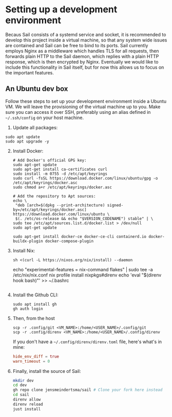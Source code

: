 # Setting up a development environment

Becaus Sail consists of a systemd service and socket, it is recommended to develop this project inside a virtual machine, so that any system wide issues are contained and Sail can be free to bind to its ports. Sail currently employs Nginx as a middleware which handles TLS for all requests, then forwards plain HTTP to the Sail daemon, which replies with a plain HTTP response, which is then encrypted by Nginx. Eventually we would like to include this functionality in Sail itself, but for now this allows us to focus on the important features.

## An Ubuntu dev box

Follow these steps to set up your development environment inside a Ubuntu VM. We will leave the provisioning of the virtual machine up to you. Make sure you can access it over SSH, preferably using an alias defined in `~/.ssh/config` on your host machine.

1. Update all packages:
  ```
  sudo apt update
  sudo apt upgrade -y
  ```

2. Install Docker:
   ```
   # Add Docker's official GPG key:
   sudo apt-get update
   sudo apt-get install ca-certificates curl
   sudo install -m 0755 -d /etc/apt/keyrings
   sudo curl -fsSL https://download.docker.com/linux/ubuntu/gpg -o /etc/apt/keyrings/docker.asc
   sudo chmod a+r /etc/apt/keyrings/docker.asc
  
   # Add the repository to Apt sources:
   echo \
    "deb [arch=$(dpkg --print-architecture) signed-by=/etc/apt/keyrings/docker.asc] https://download.docker.com/linux/ubuntu \
    $(. /etc/os-release && echo "$VERSION_CODENAME") stable" | \
   sudo tee /etc/apt/sources.list.d/docker.list > /dev/null
   sudo apt-get update
   ```
   ```
   sudo apt-get install docker-ce docker-ce-cli containerd.io docker-buildx-plugin docker-compose-plugin
   ```

3. Install Nix:
   ```
   sh <(curl -L https://nixos.org/nix/install) --daemon
   ```
   echo "experimental-features = nix-command flakes" | sudo tee -a /etc/nix/nix.conf
   nix profile install nixpkgs#direnv
   echo 'eval "$(direnv hook bash)"' >> ~/.bashrc
   ```

4. Install the Github CLI:
   ```
   sudo apt install gh
   gh auth login
   ```

5. Then, from the host
   ```
   scp -r .config/git <VM_NAME>:/home/<USER_NAME>/.config/git
   scp -r .config/direnv <VM_NAME>:/home/<USER_NAME>/.config/direnv
   ```
   If you don't have a `~/.config/direnv/direnv.toml` file, here's what's in mine:
   ```toml
   hide_env_diff = true
   warn_timeout = 0
   ```

6. Finally, install the source of Sail:
   ```sh
   mkdir dev
   cd dev
   gh repo clone jensmeindertsma/sail # Clone your fork here instead
   cd sail
   direnv allow
   direnv reload
   just install
   ```
